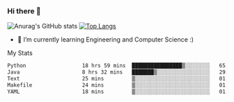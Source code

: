 ### Hi there 👋

![Anurag's GitHub stats](https://github-readme-stats.vercel.app/api?username=MatteoIorio11&show_icons=true&theme=dark) 
[![Top Langs](https://github-readme-stats.vercel.app/api/top-langs/?username=MatteoIorio11&theme=dark)](https://github.com/MatteoIorio11/github-readme-stats)

- 🌱 I’m currently learning Engineering and Computer Science :)

<!--
**MatteoIorio11/MatteoIorio11** is a ✨ _special_ ✨ repository because its `README.md` (this file) appears on your GitHub profile.

Here are some ideas to get you started:

- 🔭 I’m currently working on ...
- 🌱 I’m currently learning ...
- 👯 I’m looking to collaborate on ...
- 🤔 I’m looking for help with ...
- 💬 Ask me about ...
- 📫 How to reach me: ...
- 😄 Pronouns: ...
- ⚡ Fun fact: ...
-->
My Stats
<!--START_SECTION:waka-->

```txt
Python                  18 hrs 59 mins  ████████████████▒░░░░░░░░   65.15 %
Java                    8 hrs 32 mins   ███████▒░░░░░░░░░░░░░░░░░   29.28 %
Text                    25 mins         ▒░░░░░░░░░░░░░░░░░░░░░░░░   01.43 %
Makefile                24 mins         ▒░░░░░░░░░░░░░░░░░░░░░░░░   01.38 %
YAML                    18 mins         ▒░░░░░░░░░░░░░░░░░░░░░░░░   01.06 %
```

<!--END_SECTION:waka-->
